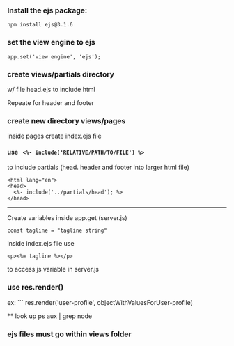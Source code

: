 ### Install the ejs package:

```npm install ejs@3.1.6```

### set the view engine to ejs
```app.set('view engine', 'ejs');```

### create views/partials directory
w/ file head.ejs to include <head> html

Repeate for header and footer

### create new directory views/pages
inside pages create index.ejs file

#### use ``` <%- include('RELATIVE/PATH/TO/FILE') %>```
to include partials (head. header and footer into larger html file)
```<!DOCTYPE html>
<html lang="en">
<head>
  <%- include('../partials/head'); %>
</head>
```

-------------
Create variables inside app.get (server.js)
``` 
const tagline = "tagline string"
```

inside index.ejs file  use
```
<p><%= tagline %></p>
```
to access js variable in server.js


### use res.render()

ex: ```
res.render('user-profile', objectWithValuesForUser-profile)



** look up ps aux | grep node


### ejs files must go within views folder
